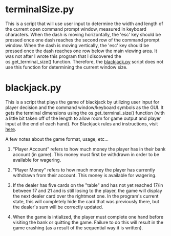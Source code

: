 # terminalSize.py
This is a script that will use user input to determine the width and length of the current open command prompt window, measured in keyboard characters. When the dash is moving horizontally, the 'esc' key should be pressed once one dash reaches the second row of the command prompt window. When the dash is moving vertically, the 'esc' key should be pressed once the dash reaches one row below the main viewing area. It was not after I wrote this program that I discovered the os.get_terminal_size() function. Therefore, the [blackjack.py](blackjack.py) script does not use this function for determining the current window size. 

# blackjack.py
This is a script that plays the game of blackjack by utilizing user input for player decision and the command window/keyboard symbols as the GUI. It gets the terminal dimensions using the os.get_terminal_size() function (with a little bit taken off of the length to allow room for game output and player input at the end of each hand). For Blackjack rules and instructions, visit [here](https://en.wikipedia.org/wiki/Blackjack).

A few notes about the game format, usage, etc...

1) "Player Account" refers to how much money the player has in their bank account (in game). This money must first be withdrawn in order to be available for wagering.

2) "Player Money" refers to how much money the player has currently withdrawn from their account. This money is available for wagering.

3) If the dealer has five cards on the "table" and has not yet reached 17/in between 17 and 21 and is still losing to the player, the game will display the next dealer card over the rightmost one. In the program's current state, this will completely hide the card that was previously there, but the dealer's sum will be correctly updated.

4) When the game is intialized, the player must complete one hand before visiting the bank or quitting the game. Failure to do this will result in the game crashing (as a result of the sequential way it is written).
